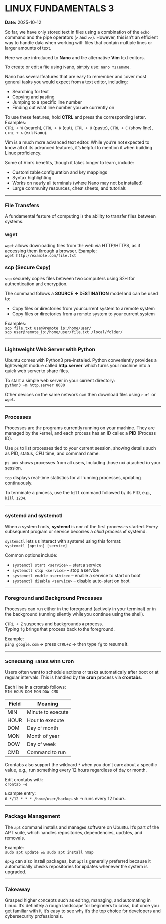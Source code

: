 # LINUX FUNDAMENTALS 3 
**Date:** 2025-10-12 

So far, we have only stored text in files using a combination of the `echo` command and the pipe operators (`>` and `>>`). However, this isn’t an efficient way to handle data when working with files that contain multiple lines or larger amounts of text.

Here we are introduced to **Nano** and the alternative **Vim** text editors.  

To create or edit a file using Nano, simply use: `nano filename`.

Nano has several features that are easy to remember and cover most general tasks you would expect from a text editor, including:  
- Searching for text  
- Copying and pasting  
- Jumping to a specific line number  
- Finding out what line number you are currently on  

To use these features, hold **CTRL** and press the corresponding letter.  
Examples:  
`CTRL + W` (search), `CTRL + K` (cut), `CTRL + U` (paste), `CTRL + C` (show line), `CTRL + X` (exit Nano).  

Vim is a much more advanced text editor. While you’re not expected to know all of its advanced features, it’s helpful to mention it when building Linux proficiency.  

Some of Vim’s benefits, though it takes longer to learn, include:  
- Customizable configuration and key mappings  
- Syntax highlighting  
- Works on nearly all terminals (where Nano may not be installed)  
- Large community resources, cheat sheets, and tutorials  

---

### File Transfers  

A fundamental feature of computing is the ability to transfer files between systems.  

### wget  
`wget` allows downloading files from the web via HTTP/HTTPS, as if accessing them through a browser. Example:  
`wget http://example.com/file.txt`  

### scp (Secure Copy)  
`scp` securely copies files between two computers using SSH for authentication and encryption.  

The command follows a **SOURCE → DESTINATION** model and can be used to:  
- Copy files or directories from your current system to a remote system  
- Copy files or directories from a remote system to your current system  

Examples:  
`scp file.txt user@remote_ip:/home/user/`  
`scp user@remote_ip:/home/user/file.txt /local/folder/`  

---

### Lightweight Web Server with Python  

Ubuntu comes with Python3 pre-installed. Python conveniently provides a lightweight module called **http.server**, which turns your machine into a quick web server to share files.  

To start a simple web server in your current directory:  
`python3 -m http.server 8080`  

Other devices on the same network can then download files using `curl` or `wget`.  

---

### Processes  

Processes are the programs currently running on your machine. They are managed by the kernel, and each process has an ID called a **PID** (Process ID).  

Use `ps` to list processes tied to your current session, showing details such as PID, status, CPU time, and command name.  

`ps aux` shows processes from all users, including those not attached to your session.  

`top` displays real-time statistics for all running processes, updating continuously.  

To terminate a process, use the `kill` command followed by its PID, e.g., `kill 1234`.  

---

### systemd and systemctl  

When a system boots, **systemd** is one of the first processes started. Every subsequent program or service becomes a *child process* of systemd.  

`systemctl` lets us interact with systemd using this format:  
`systemctl [option] [service]`  

Common options include:  
- `systemctl start <service>` – start a service  
- `systemctl stop <service>` – stop a service  
- `systemctl enable <service>` – enable a service to start on boot  
- `systemctl disable <service>` – disable auto-start on boot  

---

### Foreground and Background Processes  

Processes can run either in the foreground (actively in your terminal) or in the background (running silently while you continue using the shell).  

`CTRL + Z` suspends and backgrounds a process.  
Typing `fg` brings that process back to the foreground.  

Example:  
`ping google.com` → press `CTRL+Z` → then type `fg` to resume it.  

---

### Scheduling Tasks with Cron  

Users often want to schedule actions or tasks automatically after boot or at regular intervals. This is handled by the **cron** process via **crontabs**.  

Each line in a crontab follows:  
`MIN HOUR DOM MON DOW CMD`  

| Field | Meaning |
|-------|----------|
| MIN | Minute to execute |
| HOUR | Hour to execute |
| DOM | Day of month |
| MON | Month of year |
| DOW | Day of week |
| CMD | Command to run |

Crontabs also support the wildcard `*` when you don’t care about a specific value, e.g., run something every 12 hours regardless of day or month.  

Edit crontabs with:  
`crontab -e`  

Example entry:  
`0 */12 * * * /home/user/backup.sh` → runs every 12 hours.  

---

### Package Management  

The `apt` command installs and manages software on Ubuntu. It’s part of the APT suite, which handles repositories, dependencies, updates, and removals.  

Example:  
`sudo apt update && sudo apt install nmap`  

`dpkg` can also install packages, but `apt` is generally preferred because it automatically checks repositories for updates whenever the system is upgraded.  

---

### Takeaway  

Grasped higher concepts such as editing, managing, and automating in Linux. It’s definitely a rough landscape for beginners to cross, but once you get familiar with it, it’s easy to see why it’s the top choice for developers and cybersecurity professionals. 